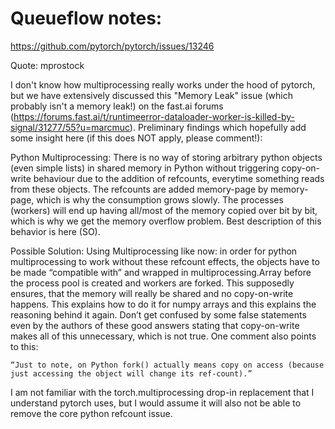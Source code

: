 # Queueflow notes:



https://github.com/pytorch/pytorch/issues/13246

Quote: mprostock

I don't know how multiprocessing really works under the hood of pytorch, but we have extensively discussed this "Memory Leak" issue (which probably isn't a memory leak!) on the fast.ai forums (https://forums.fast.ai/t/runtimeerror-dataloader-worker-is-killed-by-signal/31277/55?u=marcmuc). Preliminary findings which hopefully add some insight here (if this does NOT apply, please comment!):

Python Multiprocessing: There is no way of storing arbitrary python objects (even simple lists) in shared memory in Python without triggering copy-on-write behaviour due to the addition of refcounts, everytime something reads from these objects. The refcounts are added memory-page by memory-page, which is why the consumption grows slowly. The processes (workers) will end up having all/most of the memory copied over bit by bit, which is why we get the memory overflow problem. Best description of this behavior is here (SO).

Possible Solution:
Using Multiprocessing like now: in order for python multiprocessing to work without these refcount effects, the objects have to be made “compatible with” and wrapped in multiprocessing.Array before the process pool is created and workers are forked. This supposedly ensures, that the memory will really be shared and no copy-on-write happens. This explains how to do it for numpy arrays and this explains the reasoning behind it again. Don’t get confused by some false statements even by the authors of these good answers stating that copy-on-write makes all of this unnecessary, which is not true. One comment also points to this:

    “Just to note, on Python fork() actually means copy on access (because just accessing the object will change its ref-count).”

I am not familiar with the torch.multiprocessing drop-in replacement that I understand pytorch uses, but I would assume it will also not be able to remove the core python refcount issue.
